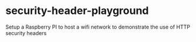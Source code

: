 # security-header-playground
Setup a Raspberry PI to host a wifi network to demonstrate the use of HTTP security headers
